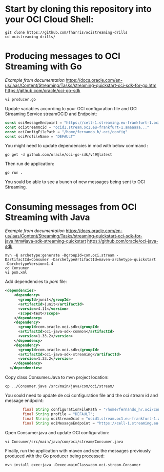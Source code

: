 # Start by cloning this repository into your OCI Cloud Shell:

```git
git clone https://github.com/fharris/ocistreaming-drills
cd ocistreaming-drills/
```

# Producing messages to OCI Streaming with Go


*Example from documentation* 
https://docs.oracle.com/en-us/iaas/Content/Streaming/Tasks/streaming-quickstart-oci-sdk-for-go.htm
https://github.com/oracle/oci-go-sdk


```shell
vi producer.go 
```

Update variables according to your OCI configuration file and OCI Streaming Service streamOCID and Endpoint:
```Go
const ociMessageEndpoint = "https://cell-1.streaming.eu-frankfurt-1.oci.oraclecloud.com"
const ociStreamOcid = "ocid1.stream.oc1.eu-frankfurt-1.amaaaaa..."
const ociConfigFilePath = "/home/fernando_h/.oci/config"
const ociProfileName = "DEFAULT"
```

You might need  to update dependencies in mod with below command :
```
go get -d github.com/oracle/oci-go-sdk/v49@latest
```

Then run de application:
```
go run .
```

You sould be able to see a bunch of new messages being sent to OCI Streaming.


# Consuming messages from OCI Streaming with Java

*Example from documentation* 
https://docs.oracle.com/en-us/iaas/Content/Streaming/Tasks/streaming-quickstart-oci-sdk-for-java.htm#java-sdk-streaming-quickstart
https://github.com/oracle/oci-java-sdk


```shell
mvn -B archetype:generate -DgroupId=com.oci.stream -DartifactId=Consumer -DarchetypeArtifactId=maven-archetype-quickstart -DarchetypeVersion=1.4
cd Consumer
vi pom.xml
```

Add dependencies to *pom* file:
```xml
<dependencies>
    <dependency>
      <groupId>junit</groupId>
      <artifactId>junit</artifactId>
      <version>4.11</version>
      <scope>test</scope>
    </dependency>
    <dependency>
      <groupId>com.oracle.oci.sdk</groupId>
      <artifactId>oci-java-sdk-common</artifactId>
      <version>1.33.2</version>
    </dependency>
    <dependency>
      <groupId>com.oracle.oci.sdk</groupId>
      <artifactId>oci-java-sdk-streaming</artifactId>
      <version>1.33.2</version>
    </dependency>
  </dependencies>
```

Copy class Consumer.Java to mvn project location:
```shell
cp ../Consumer.java /src/main/java/com/oci/stream/
```

You sould need to update de oci configuration file and the oci stream id and message endpoint:
```java
        final String configurationFilePath = "/home/fernando_h/.oci/config";
        final String profile = "DEFAULT";
        final String ociStreamOcid = "ocid1.stream.oc1.eu-frankfurt-1.amaaaaaaue...";
        final String ociMessageEndpoint = "https://cell-1.streaming.eu-frankfurt-1.oci.oraclecloud.com";
```

Open Consumer.java and update OCI configuration:
```
vi Consumer/src/main/java/com/oci/stream/Consumer.java
```

Finally, run the application with maven and see the messages previously produced with the Go producer being processed:
```
mvn install exec:java -Dexec.mainClass=com.oci.stream.Consumer
```

